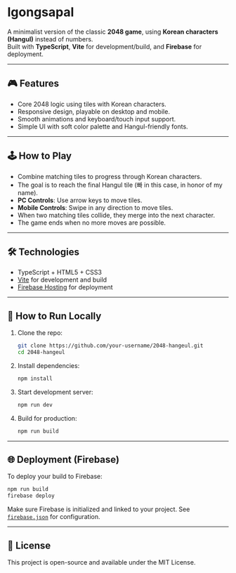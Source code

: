 # Igongsapal

A minimalist version of the classic **2048 game**, using **Korean characters (Hangul)** instead of numbers.  
Built with **TypeScript**, **Vite** for development/build, and **Firebase** for deployment.

---

## 🎮 Features

- Core 2048 logic using tiles with Korean characters.
- Responsive design, playable on desktop and mobile.
- Smooth animations and keyboard/touch input support.
- Simple UI with soft color palette and Hangul-friendly fonts.

---

## 🕹️ How to Play

- Combine matching tiles to progress through Korean characters.
- The goal is to reach the final Hangul tile (빠 in this case, in honor of my name).
- **PC Controls**: Use arrow keys to move tiles.
- **Mobile Controls**: Swipe in any direction to move tiles.
- When two matching tiles collide, they merge into the next character.
- The game ends when no more moves are possible.

---

## 🛠 Technologies

- TypeScript + HTML5 + CSS3
- [Vite](https://vitejs.dev/) for development and build
- [Firebase Hosting](https://firebase.google.com/products/hosting) for deployment

---

## 🚀 How to Run Locally

1. Clone the repo:
   ```bash
   git clone https://github.com/your-username/2048-hangeul.git
   cd 2048-hangeul
   ```

2. Install dependencies:
   ```bash
   npm install
   ```

3. Start development server:
   ```bash
   npm run dev
   ```

4. Build for production:
   ```bash
   npm run build
   ```

---

## 🌐 Deployment (Firebase)

To deploy your build to Firebase:

```bash
npm run build
firebase deploy
```

Make sure Firebase is initialized and linked to your project. See [`firebase.json`](./firebase.json) for configuration.

---

## 📄 License

This project is open-source and available under the MIT License.
